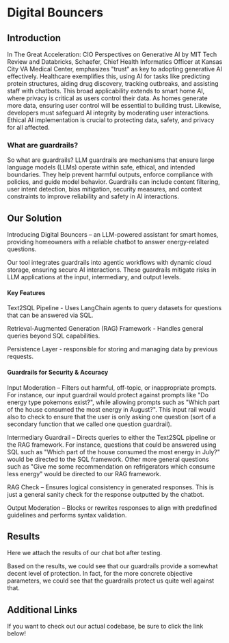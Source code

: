 # Digital Bouncers

## Introduction
In The Great Acceleration: CIO Perspectives on Generative AI by MIT Tech Review and Databricks, Schaefer, Chief Health Informatics Officer at Kansas City VA Medical Center, emphasizes "trust" as key to adopting generative AI effectively. Healthcare exemplifies this, using AI for tasks like predicting protein structures, aiding drug discovery, tracking outbreaks, and assisting staff with chatbots. This broad applicability extends to smart home AI, where privacy is critical as users control their data. As homes generate more data, ensuring user control will be essential to building trust. Likewise, developers must safeguard AI integrity by moderating user interactions. Ethical AI implementation is crucial to protecting data, safety, and privacy for all affected.

### What are guardrails?
So what are guardrails? LLM guardrails are mechanisms that ensure large language models (LLMs) operate within safe, ethical, and intended boundaries. They help prevent harmful outputs, enforce compliance with policies, and guide model behavior. Guardrails can include content filtering, user intent detection, bias mitigation, security measures, and context constraints to improve reliability and safety in AI interactions.

## Our Solution
Introducing Digital Bouncers – an LLM-powered assistant for smart homes, providing homeowners with a reliable chatbot to answer energy-related questions.

Our tool integrates guardrails into agentic workflows with dynamic cloud storage, ensuring secure AI interactions. These guardrails mitigate risks in LLM applications at the input, intermediary, and output levels.

#### Key Features
Text2SQL Pipeline - Uses LangChain agents to query datasets for questions that can be answered via SQL.

Retrieval-Augmented Generation (RAG) Framework - Handles general queries beyond SQL capabilities.

Persistence Layer - responsible for storing and managing data by previous requests.

#### Guardrails for Security & Accuracy
Input Moderation – Filters out harmful, off-topic, or inappropriate prompts. For instance, our input guardrail would protect against prompts like "Do energy type pokemons exist?", while allowing prompts such as "Which part of the house consumed the most energy in August?". This input rail would also to check to ensure that the user is only asking one question (sort of a secondary function that we called one question guardrail).

Intermediary Guardrail – Directs queries to either the Text2SQL pipeline or the RAG framework. For instance, questions that could be answered using SQL such as "Which part of the house consumed the most energy in July?" would be directed to the SQL framework. Other more general questions such as "Give me some recommendation on refrigerators which consume less energy" would be directed to our RAG framework.

RAG Check – Ensures logical consistency in generated responses. This is just a general sanity check for the response outputted by the chatbot.

Output Moderation – Blocks or rewrites responses to align with predefined guidelines and performs syntax validation. 

## Results
Here we attach the results of our chat bot after testing.



Based on the results, we could see that our guardrails provide a somewhat decent level of protection. In fact, for the more concrete objective parameters, we could see that the guardrails protect us quite well against that.

## Additional Links
If you want to check out our actual codebase, be sure to click the link below!
